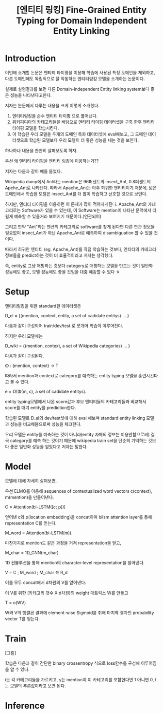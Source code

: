 ﻿---
title:  "[엔티티 링킹] Fine-Grained Entity Typing for Domain Independent Entity Linking"
excerpt: "Fine-Grained Entity Typing for Domain Independent Entity Linking 논문 소개"
toc: true
toc_sticky: true
header:
  teaser: /assets/images/logo.jpg

categories:
  - Entity Linking
tags:
  - Entity Linking
  - Entity Disambiguation
  - Entity Typing
  - 개체 연결
  - 중의성 해소
last_modified_at: 2020-11-01T08:06:00-05:00
---
# Introduction

이번에 소개할 논문은 엔티티 타이핑을 이용해 학습에 사용된 특정 도메인을 제외하고, 다른 도메인에도 독립적으로 잘 작동하는 엔티티링킹 모델을 소개하는 논문이다.

실제로 실험결과를 보면 다른 Domain-independent Entity linking system보다 좋은 성능을 나타낸다고한다.

저자는 논문에서 다루는 내용을 크게 이렇게 소개했다.
1. 엔티티링킹을 순수 엔티티 타이핑 으로 풀어낸다.
2. 위키피디아의 카테고리들을 바탕으로 엔티티 타이핑 데이터셋을 구축 한후 엔티티 타이핑 모델을 학습시킨다.
3. 이 학습된 우리 모델을 두개의 도메인 특화 데이터셋에 eval해보고, 그 도메인 데이터셋으로 학습된 모델보다 우리 모델이 더 좋은 성능을 내는 것을 보인다.

하나하나 내용을 찬찬히 살펴보도록 하자.

우선 왜 엔티티 타이핑을 엔티티 링킹에 이용하는가??

저자는 다음과 같이 예를 들었다.

Wikipedia dump에서 Ant라는 mention은 96퍼센트의 insect_Ant, 0.8퍼센트의 Apche_Ant로 나타난다.
따라서 Apache_Ant는 아주 희귀한 엔티티이기 때문에, 넓은 도메인에서 학습된 모델은 insect_Ant를 더 많이 학습하고 선호할 것으로 보인다.

하지만, 엔티티 타이핑을 이용하면 이 문제가 많이 적어지게된다. Apache_Ant의 카테고리로는 Software가 있을 수 있는데, 
이 Software는 mention이 나타난 문맥에서 더 쉽게 예측할 수 있을거라 보여지기 때문이다.(연관되어)

그리고 만약 "Ant"라는 멘션의 카테고리로 software를 찾게 된다면 다른 연관 정보들 필요없이 insect_Ant가 아닌 Apache_Ant로 예측하여 disambiguation 할 수 있을 것이다.

따라서 희귀한 엔티티 (eg. Apache_Ant)를 직접 학습하는 것보다, 엔티티의 카테고리 정보들을 predict하는 것이 더 효율적이라고 저자는 생각했다.

즉, entity로 그냥 매핑하는 것보다 category로 매핑하는 모델을 만드는 것이 일반화 성능에도 좋고, 모델 성능에도 좋을 것임을 대충 예감할 수 있다 ㅎ




# Setup

엔티티링킹을 위한 standard한 데이터셋은

D_el = {(mention, context, entity, a set of cadidate entitys) ... }

다음과 같이 구성되어 train/dev/test 로 쪼개어 학습이 이루어진다.

하지만 우리 모델에는

D_wiki = {(mention, context, a set of Wikipedia categories) ... }

다음과 같이 구성된다. 

Φ : (mention, context) → T

따라서 mention과 context로 category를 예측하는 entity typing 모델을 훈련시킨다고 볼 수 있다.

e = Ω(Φ(m, c), a set of cadidate entitys).

entity typing모델에서 나온 score값과 후보 엔티티들의 카테고리들과 비교해서 score를 매겨 entity를 prediction한다.

학습된 모델로 D_el의 dev/test셋에 대해 eval 해보며 standard entity linking 모델과 성능을 비교해봄으로써 성능을 체크한다.

우리 모델은 entity를 예측하는 것이 아니라(entity 자체의 정보는 이용안함으로써) 결국 category를 예측 하는 것이기 때문에
 wikipedia train set을 단순히 기억하는 것보다 좋은 일반화 성능을 얻었다고 저자는 말한다.




# Model

모델에 대해 자세히 살펴보면,

우선 ELMO를 이용해 sequences of contextualized word vectors c(context), m(mention)을 만들어낸다.

C = Attention(bi-LSTM([c; p]))

얻어낸 c와 p(location embedding)을 concat하여 bilsm attention layer를 통해 representation C를 얻는다.

M_word = Attention(bi-LSTM(m)).

마찬가지로 mention도 같은 과정을 거쳐 representation을 얻고,

M_char = 1D_CNN(m_char)

1D 컨볼루션을 통해 mention의 character-level representation을 얻어낸다.

V = C ; M_word ; M_char ∈ R_d

이를 모두 concat해서 d차원의 V를 얻어낸다.

이 V를 위한 (카테고리 갯수 X d차원)의 weight 매트릭스 W를 만들고

T = o(WV)

W와 V의 행렬곱 결과에 element-wise Sigmoid를 취해 마지막 결과인 probability vector T를 얻는다.




# Train

[그림]

학습은 다음과 같이 간단한 binary crossentropy 식으로 loss함수를 구성해 이루어짐을 알 수 있다.

i는 각 카테고리들을 가르키고, y는 mention이 이 카테고리를 포함한다면 1 아니면 0, t는 모델의 추론값이라고 보면 된다.




# Inference






